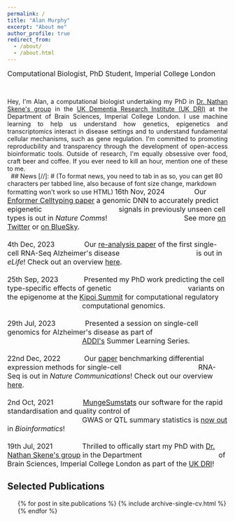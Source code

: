 ```yaml
---
permalink: /
title: "Alan Murphy"
excerpt: "About me"
author_profile: true
redirect_from: 
  - /about/
  - /about.html
---
```

<font size="3">Computational Biologist, PhD Student, Imperial College London</font>

[//]: # (Using empty lines with tabs to create space lines)
&nbsp;
&nbsp;
<div style="text-align: justify">
Hey, I'm Alan, a computational biologist undertaking my PhD in <a href="https://www.neurogenomics.co.uk/">Dr. Nathan Skene's group</a> in the <a href="https://ukdri.ac.uk/">UK Dementia Research Institute (UK DRI)</a> at the Department of Brain Sciences, Imperial College London. I use machine learning to help us understand how genetics, epigenetics and transcriptomics interact in disease settings and to understand fundamental cellular mechanisms, such as gene regulation. I'm committed to promoting reproducbility and transparency through the development of open-access bioinformatic tools. Outside of research, I'm equally obsessive over food, craft beer and coffee. If you ever need to kill an hour, mention one of these to me.
</div>
&nbsp;
## News
[//]: # (To format news, you need to tab in as so, you can get 80 characters per tabbed line, also because of font size change, markdown formatting won't work so use HTML)
<font size="3">
16th Nov, 2024&nbsp;&nbsp;&nbsp;&nbsp;&nbsp;&nbsp;&nbsp;&nbsp;&nbsp;&nbsp;&nbsp;&nbsp;&nbsp;&nbsp;&nbsp;Our <a href="https://elifesciences.org/articles/90214">Enformer Celltyping paper</a> a genomic DNN to accurately predict epigenetic &nbsp;&nbsp;&nbsp;&nbsp;&nbsp;&nbsp;&nbsp;&nbsp;&nbsp;&nbsp;&nbsp;&nbsp;&nbsp;&nbsp;&nbsp;&nbsp;&nbsp;&nbsp;&nbsp;&nbsp;&nbsp;&nbsp;&nbsp;&nbsp;&nbsp;&nbsp;&nbsp;&nbsp;&nbsp;&nbsp;&nbsp;&nbsp;&nbsp;&nbsp;&nbsp;&nbsp;&nbsp; signals in previously unseen cell types is out in <i>Nature Comms</i>! &nbsp;&nbsp;&nbsp;&nbsp;&nbsp;&nbsp;&nbsp;&nbsp;&nbsp;&nbsp;&nbsp;&nbsp;&nbsp;&nbsp;&nbsp;&nbsp;&nbsp;&nbsp;&nbsp;&nbsp;&nbsp;&nbsp;&nbsp;&nbsp;&nbsp;&nbsp;&nbsp;&nbsp;&nbsp;&nbsp;&nbsp;&nbsp;&nbsp;&nbsp;&nbsp;&nbsp;&nbsp; See more <a href="https://twitter.com/Al_Murphy_/status/1858432627654443083">on Twitter</a> or <a href="https://bsky.app/profile/al-murphy.bsky.social/post/3lb7kho6uxk2p">on BlueSky</a>.
<br>
<br>
4th Dec, 2023&nbsp;&nbsp;&nbsp;&nbsp;&nbsp;&nbsp;&nbsp;&nbsp;&nbsp;&nbsp;&nbsp;&nbsp;&nbsp;&nbsp;&nbsp;Our <a href="https://elifesciences.org/articles/90214">re-analysis paper</a> of the first single-cell RNA-Seq Alzheimer's disease &nbsp;&nbsp;&nbsp;&nbsp;&nbsp;&nbsp;&nbsp;&nbsp;&nbsp;&nbsp;&nbsp;&nbsp;&nbsp;&nbsp;&nbsp;&nbsp;&nbsp;&nbsp;&nbsp;&nbsp;&nbsp;&nbsp;&nbsp;&nbsp;&nbsp;&nbsp;&nbsp;&nbsp;&nbsp;&nbsp;&nbsp;&nbsp;&nbsp;&nbsp;&nbsp;&nbsp;&nbsp; is out in <i>eLife</i>! Check out an overview <a href="https://twitter.com/Al_Murphy_/status/1642853631652253696">here</a>.
<br>
<br>
25th Sep, 2023&nbsp;&nbsp;&nbsp;&nbsp;&nbsp;&nbsp;&nbsp;&nbsp;&nbsp;&nbsp;&nbsp;&nbsp;&nbsp;Presented my PhD work predicting the cell type-specific effects of genetic &nbsp;&nbsp;&nbsp;&nbsp;&nbsp;&nbsp;&nbsp;&nbsp;&nbsp;&nbsp;&nbsp;&nbsp;&nbsp;&nbsp;&nbsp;&nbsp;&nbsp;&nbsp;&nbsp;&nbsp;&nbsp;&nbsp;&nbsp;&nbsp;&nbsp;&nbsp;&nbsp;&nbsp;&nbsp;&nbsp;&nbsp;&nbsp;&nbsp;&nbsp;&nbsp;&nbsp;&nbsp;&nbsp;variants on the epigenome at the <a href="http://kipoi.org/summit/">Kipoi Summit</a> for computational regulatory &nbsp;&nbsp;&nbsp;&nbsp;&nbsp;&nbsp;&nbsp;&nbsp;&nbsp;&nbsp;&nbsp;&nbsp;&nbsp;&nbsp;&nbsp;&nbsp;&nbsp;&nbsp;&nbsp;&nbsp;&nbsp;&nbsp;&nbsp;&nbsp;&nbsp;&nbsp;&nbsp;&nbsp;&nbsp;&nbsp;&nbsp;&nbsp;&nbsp;&nbsp;&nbsp;&nbsp;&nbsp;&nbsp;computational genomics.
<br>
<br>
29th Jul, 2023&nbsp;&nbsp;&nbsp;&nbsp;&nbsp;&nbsp;&nbsp;&nbsp;&nbsp;&nbsp;&nbsp;&nbsp;&nbsp;&nbsp;&nbsp;Presented a session on single-cell genomics for Alzheimer's disease as part of &nbsp;&nbsp;&nbsp;&nbsp;&nbsp;&nbsp;&nbsp;&nbsp;&nbsp;&nbsp;&nbsp;&nbsp;&nbsp;&nbsp;&nbsp;&nbsp;&nbsp;&nbsp;&nbsp;&nbsp;&nbsp;&nbsp;&nbsp;&nbsp;&nbsp;&nbsp;&nbsp;&nbsp;&nbsp;&nbsp;&nbsp;&nbsp;&nbsp;&nbsp;&nbsp;&nbsp;&nbsp;&nbsp;<a href="https://www.alzheimersdata.org/ad-workbench">ADDI's</a> Summer Learning Series.
<br>
<br>
22nd Dec, 2022&nbsp;&nbsp;&nbsp;&nbsp;&nbsp;&nbsp;&nbsp;&nbsp;&nbsp;&nbsp;&nbsp;&nbsp;Our <a href="https://www.nature.com/articles/s41467-022-35519-4">paper</a> benchmarking differential expression methods for single-cell &nbsp;&nbsp;&nbsp;&nbsp;&nbsp;&nbsp;&nbsp;&nbsp;&nbsp;&nbsp;&nbsp;&nbsp;&nbsp;&nbsp;&nbsp;&nbsp;&nbsp;&nbsp;&nbsp;&nbsp;&nbsp;&nbsp;&nbsp;&nbsp;&nbsp;&nbsp;&nbsp;&nbsp;&nbsp;&nbsp;&nbsp;&nbsp;&nbsp;&nbsp;&nbsp;&nbsp;&nbsp;&nbsp;RNA-Seq is out in <i>Nature Communications</i>! Check out our overview <a href="https://twitter.com/Al_Murphy_/status/1495347819561029633">here</a>.
<br>
<br>
2nd Oct, 2021&nbsp;&nbsp;&nbsp;&nbsp;&nbsp;&nbsp;&nbsp;&nbsp;&nbsp;&nbsp;&nbsp;&nbsp;&nbsp;&nbsp;&nbsp;<a href="https://github.com/neurogenomics/MungeSumstats">MungeSumstats</a> our software for the rapid standardisation and quality control of &nbsp;&nbsp;&nbsp;&nbsp;&nbsp;&nbsp;&nbsp;&nbsp;&nbsp;&nbsp;&nbsp;&nbsp;&nbsp;&nbsp;&nbsp;&nbsp;&nbsp;&nbsp;&nbsp;&nbsp;&nbsp;&nbsp;&nbsp;&nbsp;&nbsp;&nbsp;&nbsp;&nbsp;&nbsp;&nbsp;&nbsp;&nbsp;&nbsp;&nbsp;&nbsp;&nbsp;&nbsp;&nbsp;GWAS or QTL summary statistics is <a href="https://academic.oup.com/bioinformatics/article/37/23/4593/6380562">now out</a> in <i>Bioinformatics</i>!
<br>
<br>
19th Jul, 2021&nbsp;&nbsp;&nbsp;&nbsp;&nbsp;&nbsp;&nbsp;&nbsp;&nbsp;&nbsp;&nbsp;&nbsp;&nbsp;&nbsp; Thrilled to offically start my PhD with <a href="https://www.neurogenomics.co.uk/">Dr. Nathan Skene's group</a> in the Department &nbsp;&nbsp;&nbsp;&nbsp;&nbsp;&nbsp;&nbsp;&nbsp;&nbsp;&nbsp;&nbsp;&nbsp;&nbsp;&nbsp;&nbsp;&nbsp;&nbsp;&nbsp;&nbsp;&nbsp;&nbsp;&nbsp;&nbsp;&nbsp;&nbsp;&nbsp;&nbsp;&nbsp;&nbsp;&nbsp;&nbsp;&nbsp;&nbsp;&nbsp;&nbsp;&nbsp;&nbsp;&nbsp;of Brain Sciences, Imperial College London as part of the <a href="https://ukdri.ac.uk/">UK DRI</a>!
<br>
</font>

## Selected Publications
  <ul>{% for post in site.publications %}
    {% include archive-single-cv.html %}
  {% endfor %}</ul>
